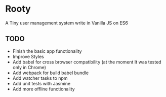 # Rooty

A Tiny user management system write in Vanilla JS on ES6

## TODO

- Finish the basic app functionality
- Improve Styles 
- Add babel for cross browser compatibility (at the moment It was tested only in Chrome) 
- Add webpack for build babel bundle
- Add watcher tasks to npm 
- Add unit tests with Jasmine
- Add more offline functionality 
